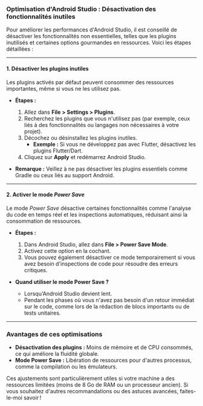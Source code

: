 ### Optimisation d'Android Studio : Désactivation des fonctionnalités inutiles

Pour améliorer les performances d'Android Studio, il est conseillé de désactiver les fonctionnalités non essentielles, telles que les plugins inutilisés et certaines options gourmandes en ressources. Voici les étapes détaillées :

---

#### **1. Désactiver les plugins inutiles**
Les plugins activés par défaut peuvent consommer des ressources importantes, même si vous ne les utilisez pas.

- **Étapes :**
  1. Allez dans **File > Settings > Plugins**.
  2. Recherchez les plugins que vous n'utilisez pas (par exemple, ceux liés à des fonctionnalités ou langages non nécessaires à votre projet).
  3. Décochez ou désinstallez les plugins inutiles.
     - **Exemple :** Si vous ne développez pas avec Flutter, désactivez les plugins Flutter/Dart.
  4. Cliquez sur **Apply** et redémarrez Android Studio.

- **Remarque :** Veillez à ne pas désactiver les plugins essentiels comme Gradle ou ceux liés au support Android.

---

#### **2. Activer le mode *Power Save***
Le mode *Power Save* désactive certaines fonctionnalités comme l'analyse du code en temps réel et les inspections automatiques, réduisant ainsi la consommation de ressources.

- **Étapes :**
  1. Dans Android Studio, allez dans **File > Power Save Mode**.
  2. Activez cette option en la cochant.
  3. Vous pouvez également désactiver ce mode temporairement si vous avez besoin d'inspections de code pour résoudre des erreurs critiques.

- **Quand utiliser le mode Power Save ?**
  - Lorsqu'Android Studio devient lent.
  - Pendant les phases où vous n'avez pas besoin d'un retour immédiat sur le code, comme lors de la rédaction de blocs importants ou de tests unitaires.

---

### Avantages de ces optimisations
- **Désactivation des plugins :** Moins de mémoire et de CPU consommés, ce qui améliore la fluidité globale.
- **Mode Power Save :** Libération de ressources pour d'autres processus, comme la compilation ou les émulateurs.

Ces ajustements sont particulièrement utiles si votre machine a des ressources limitées (moins de 8 Go de RAM ou un processeur ancien). Si vous souhaitez d'autres recommandations ou des astuces avancées, faites-le-moi savoir !